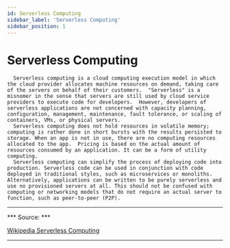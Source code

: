 ```yaml
---
id: Serverless Computing
sidebar_label: 'Serverless Computing'
sidebar_position: 1
---
```


# Serverless Computing
      Serverless computing is a cloud computing execution model in which the cloud provider allocates machine resources on demand, taking care of the servers on behalf of their customers.  "Serverless" is a misnomer in the sense that servers are still used by cloud service providers to execute code for developers.  However, developers of serverless applications are not concerned with capacity planning, configuration, management, maintenance, fault tolerance, or scaling of containers, VMs, or physical servers.  
      Serverless computing does not hold resources in volatile memory; computing is rather done in short bursts with the results persisted to storage. When an app is not in use, there are no computing resources allocated to the app.  Pricing is based on the actual amount of resources consumed by an application. It can be a form of utility computing.
      Serverless computing can simplify the process of deploying code into production. Serverless code can be used in conjunction with code deployed in traditional styles, such as microservices or monoliths. Alternatively, applications can be written to be purely serverless and use no provisioned servers at all. This should not be confused with computing or networking models that do not require an actual server to function, such as peer-to-peer (P2P).

---
*** Source: ***

[Wikipedia Serverless Computing](https://en.wikipedia.org/wiki/Serverless_computing)

----
